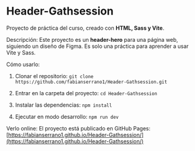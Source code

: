 # Header-Gathsession

Proyecto de práctica del curso, creado con **HTML, Sass y Vite**.

Descripción: Este proyecto es un **header-hero** para una página web, siguiendo un diseño de Figma. Es solo una práctica para aprender a usar Vite y Sass.

Cómo usarlo: 
1) Clonar el repositorio: 
`git clone https://github.com/fabianserrano1/Header-Gathsession.git` 

2) Entrar en la carpeta del proyecto: 
`cd Header-Gathsession` 

3) Instalar las dependencias: 
`npm install` 

4) Ejecutar en modo desarrollo: 
`npm run dev`

Verlo online: El proyecto está publicado en GitHub Pages: [https://fabianserrano1.github.io/Header-Gathsession/](https://fabianserrano1.github.io/Header-Gathsession/)

